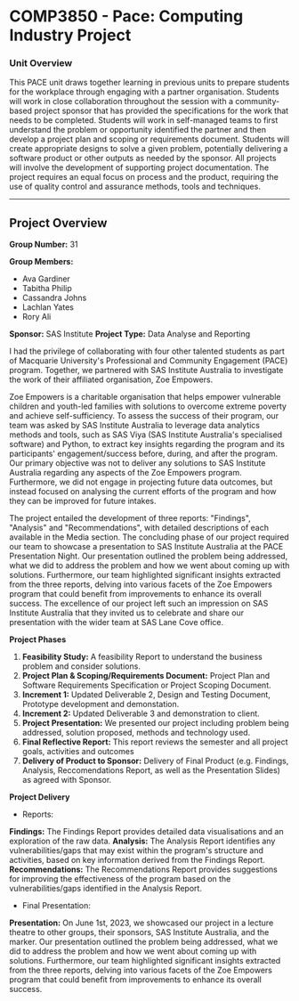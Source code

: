 # COMP3850 - Pace: Computing Industry Project

### Unit Overview

This PACE unit draws together learning in previous units to prepare students for the workplace through engaging with a partner organisation. Students will work in close collaboration throughout the session with a community-based project sponsor that has provided the specifications for the work that needs to be completed. Students will work in self-managed teams to first understand the problem or opportunity identified the partner and then develop a project plan and scoping or requirements document. Students will create appropriate designs to solve a given problem, potentially delivering a software product or other outputs as needed by the sponsor. All projects will involve the development of supporting project documentation. The project requires an equal focus on process and the product, requiring the use of quality control and assurance methods, tools and techniques.

-------
## Project Overview

**Group Number:** 31 

**Group Members:**

- Ava Gardiner
- Tabitha Philip
- Cassandra Johns
- Lachlan Yates
- Rory Ali
  
**Sponsor:** SAS Institute
**Project Type:** Data Analyse and Reporting

I had the privilege of collaborating with four other talented students as part of Macquarie University's Professional and Community Engagement (PACE) program. Together, we partnered with SAS Institute Australia to investigate the work of their affiliated organisation, Zoe Empowers.

Zoe Empowers is a charitable organisation that helps empower vulnerable children and youth-led families with solutions to overcome extreme poverty and achieve self-sufficiency. To assess the success of their program, our team was asked by SAS Institute Australia to leverage data analytics methods and tools, such as SAS Viya (SAS Institute Australia's specialised software) and Python, to extract key insights regarding the program and its participants' engagement/success before, during, and after the program. Our primary objective was not to deliver any solutions to SAS Institute Australia regarding any aspects of the Zoe Empowers program. Furthermore, we did not engage in projecting future data outcomes, but instead focused on analysing the current efforts of the program and how they can be improved for future intakes.

The project entailed the development of three reports: "Findings", "Analysis" and "Recommendations", with detailed descriptions of each available in the Media section. The concluding phase of our project required our team to showcase a presentation to SAS Institute Australia at the PACE Presentation Night. Our presentation outlined the problem being addressed, what we did to address the problem and how we went about coming up with solutions. Furthermore, our team highlighted significant insights extracted from the three reports, delving into various facets of the Zoe Empowers program that could benefit from improvements to enhance its overall success. The excellence of our project left such an impression on SAS Institute Australia that they invited us to celebrate and share our presentation with the wider team at SAS Lane Cove office.

**Project Phases**

1. **Feasibility Study:** A feasibility Report to understand the business problem and consider solutions.
2. **Project Plan & Scoping/Requirements Document:** Project Plan and Software Requirements Specification or Project Scoping Document.
3. **Increment 1:** Updated Deliverable 2, Design and Testing Document, Prototype development and demonstation.
4. **Increment 2:** Updated Deliverable 3 and demonstration to client.
5. **Project Presentation:** We presented our project including problem being addressed, solution proposed, methods and technology used. 
6. **Final Reflective Report:** This report reviews the semester and all project goals, activities and outcomes
7. **Delivery of Product to Sponsor:** Delivery of Final Product (e.g. Findings, Analysis, Reccomendations Report, as well as the Presentation Slides) as agreed with Sponsor.

**Project Delivery**

- Reports:
  
**Findings:** The Findings Report provides detailed data visualisations and an exploration of the raw data.
**Analysis:** The Analysis Report identifies any vulnerabilities/gaps that may exist within the program's structure and activities, based on key information derived from the Findings Report.
**Recommendations:** The Recommendations Report provides suggestions for improving the effectiveness of the program based on the vulnerabilities/gaps identified in the Analysis Report.
  
- Final Presentation:

**Presentation:** On June 1st, 2023, we showcased our project in a lecture theatre to other groups, their sponsors, SAS Institute Australia, and the marker. Our presentation outlined the problem being addressed, what we did to address the problem and how we went about coming up with solutions. Furthermore, our team highlighted significant insights extracted from the three reports, delving into various facets of the Zoe Empowers program that could benefit from improvements to enhance its overall success.  
